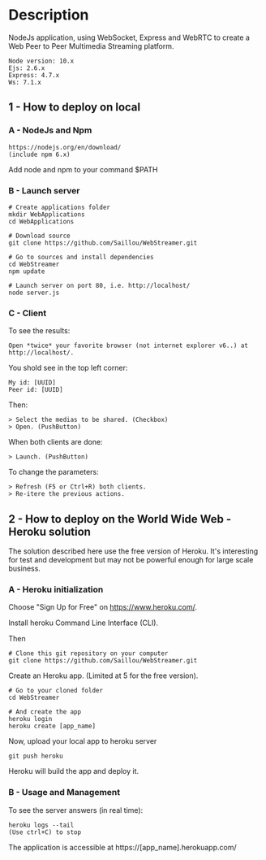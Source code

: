 # Description

NodeJs application, using WebSocket, Express and WebRTC to create a Web Peer to Peer Multimedia Streaming platform.

	Node version: 10.x
	Ejs: 2.6.x
	Express: 4.7.x
	Ws: 7.1.x
	
## 1 - How to deploy on local
### A - NodeJs and Npm

	https://nodejs.org/en/download/
	(include npm 6.x)
	
Add node and npm to your command $PATH
	
### B - Launch server

	# Create applications folder
	mkdir WebApplications
	cd WebApplications
	
	# Download source
	git clone https://github.com/Saillou/WebStreamer.git
	
	# Go to sources and install dependencies
	cd WebStreamer
	npm update
	
	# Launch server on port 80, i.e. http://localhost/
	node server.js


### C - Client

To see the results:

	Open *twice* your favorite browser (not internet explorer v6..) at http://localhost/.
	
You shold see in the top left corner:

	My id: [UUID]
	Peer id: [UUID]

Then:

	> Select the medias to be shared. (Checkbox)
	> Open. (PushButton)
	
When both clients are done:

	> Launch. (PushButton)
	
To change the parameters:

	> Refresh (F5 or Ctrl+R) both clients.
	> Re-itere the previous actions.
	
## 2 - How to deploy on the World Wide Web - Heroku solution

The solution described here use the free version of Heroku. It's interesting for test and development but may not be powerful enough for large scale business.

### A - Heroku initialization

Choose "Sign Up for Free" on https://www.heroku.com/.

Install heroku Command Line Interface (CLI).

Then

	# Clone this git repository on your computer
	git clone https://github.com/Saillou/WebStreamer.git
	
Create an Heroku app. (Limited at 5 for the free version).

	# Go to your cloned folder
	cd WebStreamer
	
	# And create the app
	heroku login
	heroku create [app_name]
	
Now, upload your local app to heroku server
	
	git push heroku
	
Heroku will build the app and deploy it.

### B - Usage and Management

To see the server answers (in real time):

	heroku logs --tail
	(Use ctrl+C) to stop
	
The application is accessible at https://[app_name].herokuapp.com/